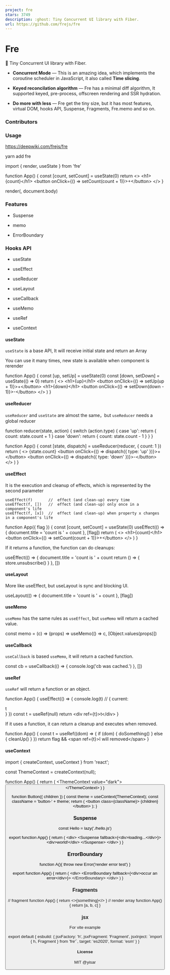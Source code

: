 ```yaml
---
project: fre
stars: 3749
description: :ghost: Tiny Concurrent UI library with Fiber.
url: https://github.com/frejs/fre
---
```


Fre
===

👻 Tiny Concurrent UI library with Fiber.

-   **Concurrent Mode** — This is an amazing idea, which implements the coroutine scheduler in JavaScript, it also called **Time slicing**.
    
-   **Keyed reconcilation algorithm** — Fre has a minimal diff algorithm, It supported keyed, pre-process, offscreen rendering and SSR hydration.
    
-   **Do more with less** — Fre get the tiny size, but it has most features, virtual DOM, hooks API, Suspense, Fragments, Fre.memo and so on.
    

### Contributors

### Usage

https://deepwiki.com/frejs/fre

yarn add fre

import { render, useState } from 'fre'

function App() {
  const \[count, setCount\] \= useState(0)
  return <\>
      <h1\>{count}</h1\>
      <button onClick\={() \=> setCount(count + 1)}\>+</button\>
    </\>
}

render(<App/>, document.body)

### Features

-   Suspense
    
-   memo
    
-   ErrorBoundary
    

### Hooks API

-   useState
    
-   useEffect
    
-   useReducer
    
-   useLayout
    
-   useCallback
    
-   useMemo
    
-   useRef
    
-   useContext
    

#### useState

`useState` is a base API, It will receive initial state and return an Array

You can use it many times, new state is available when component is rerender

function App() {
  const \[up, setUp\] \= useState(0)
  const \[down, setDown\] \= useState(() \=> 0)
  return (
    <\>
      <h1\>{up}</h1\>
      <button onClick\={() \=> setUp(up + 1)}\>+</button\>
      <h1\>{down}</h1\>
      <button onClick\={() \=> setDown(down \- 1)}\>\-</button\>
    </\>
  )
}

#### useReducer

`useReducer` and `useState` are almost the same，but `useReducer` needs a global reducer

function reducer(state, action) {
  switch (action.type) {
    case 'up':
      return { count: state.count + 1 }
    case 'down':
      return { count: state.count \- 1 }
  }
}

function App() {
  const \[state, dispatch\] \= useReducer(reducer, { count: 1 })
  return (
    <\>
      {state.count}
      <button onClick\={() \=> dispatch({ type: 'up' })}\>+</button\>
      <button onClick\={() \=> dispatch({ type: 'down' })}\>\-</button\>
    </\>
  )
}

#### useEffect

It is the execution and cleanup of effects, which is represented by the second parameter

```
useEffect(f)       //  effect (and clean-up) every time
useEffect(f, [])   //  effect (and clean-up) only once in a component's life
useEffect(f, [x])  //  effect (and clean-up) when property x changes in a component's life
```

function App({ flag }) {
  const \[count, setCount\] \= useState(0)
  useEffect(() \=> {
    document.title \= 'count is ' + count
  }, \[flag\])
  return (
    <\>
      <h1\>{count}</h1\>
      <button onClick\={() \=> setCount(count + 1)}\>+</button\>
    </\>
  )
}

If it returns a function, the function can do cleanups:

useEffect(() \=> {
  document.title \= 'count is ' + count
  return () \=> {
    store.unsubscribe()
  }
}, \[\])

#### useLayout

More like useEffect, but useLayout is sync and blocking UI.

useLayout(() \=> {
  document.title \= 'count is ' + count
}, \[flag\])

#### useMemo

`useMemo` has the same rules as `useEffect`, but `useMemo` will return a cached value.

const memo \= (c) \=> (props) \=> useMemo(() \=> c, \[Object.values(props)\])

#### useCallback

`useCallback` is based `useMemo`, it will return a cached function.

const cb \= useCallback(() \=> {
  console.log('cb was cached.')
}, \[\])

#### useRef

`useRef` will return a function or an object.

function App() {
  useEffect(() \=> {
    console.log(t) // { current:<div>t</div> }
  })
  const t \= useRef(null)
  return <div ref\={t}\>t</div\>
}

If it uses a function, it can return a cleanup and executes when removed.

function App() {
  const t \= useRef((dom) \=> {
    if (dom) {
      doSomething()
    } else {
      cleanUp()
    }
  })
  return flag && <span ref\={t}\>I will removed</span\>
}

#### useContext

import { createContext, useContext } from 'react';

const ThemeContext \= createContext(null);

function App() {
  return (
    <ThemeContext value\="dark"\>
      <Button />
    </ThemeContext\>
  )
}

function Button({ children }) {
  const theme \= useContext(ThemeContext);
  const className \= 'button-' + theme;
  return (
    <button class\={className}\>
      {children}
    </button\>
  );
}

### Suspense

const Hello \= lazy('./hello.js')

export function App() {
  return (
    <div\>
      <Suspense fallback\={<div\>loading...</div\>}\>
        <Hello />
        <div\>world!</div\>
      </Suspense\>
    </div\>
  )
}

### ErrorBoundary

function A(){
  throw new Error('render error test')
}

export function App() {
  return (
    <div\>
      <ErrorBoundary fallback\={<div\>occur an error</div\>}\>
        <A />
      </ErrorBoundary\>
    </div\>
  )
}

### Fragments

// fragment
function App() {
  return <\>{something}</\>
}
// render array
function App() {
  return \[a, b, c\]
}

### jsx

For vite example

export default {
  esbuild: {
    jsxFactory: 'h',
    jsxFragment: 'Fragment',
    jsxInject: \`import { h, Fragment } from 'fre'\`,
    target: 'es2020',
    format: 'esm'
  }
}

#### License

MIT @yisar
